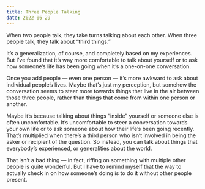 ```yaml
---
title: Three People Talking
date: 2022-06-29
---
```


When two people talk, they take turns talking about each other. When three people talk, they talk about “third things.”

It’s a generalization, of course, and completely based on my experiences. But I’ve found that it’s way more comfortable to talk about yourself or to ask how someone’s life has been going when it’s a one-on-one conversation.

Once you add people — even one person — it’s more awkward to ask about individual people’s lives. Maybe that’s just my perception, but somehow the conversation seems to steer more towards things that live in the air between those three people, rather than things that come from within one person or another.

Maybe it’s because talking about things “inside” yourself or someone else is often uncomfortable. It’s uncomfortable to steer a conversation towards your own life or to ask someone about how their life’s been going recently. That’s multiplied when there’s a third person who isn’t involved in being the asker or recipient of the question. So instead, you can talk about things that everybody’s experienced, or generalities about the world.

That isn’t a bad thing — in fact, riffing on something with multiple other people is quite wonderful. But I have to remind myself that the way to actually check in on how someone’s doing is to do it without other people present.
